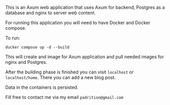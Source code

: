 This is an Axum web application that uses Axum for backend, Postgres as a database and nginx to server web content.

For running this application you will need to have Docker and Docker compose.

To run:
```
ducker compose up -d --build
```

This will create and image for Axum application and pull needed images for nginx and Postgres.

After the building phase is finished you can visit `localhost` or `localhost/home`.
There you can add a new blog post.

Data in the containers is persisted.

Fill free to contact me via my email `padrition@gmail.com`